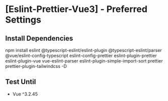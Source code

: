 # [Eslint-Prettier-Vue3] - Preferred Settings

## Install Dependencies 

npm install eslint @typescript-eslint/eslint-plugin @typescript-eslint/parser @vue/eslint-config-typescript eslint-config-prettier eslint-plugin-prettier eslint-plugin-vue vue-eslint-parser eslint-plugin-simple-import-sort prettier prettier-plugin-tailwindcss -D


## Test Until
 - Vue ^3.2.45